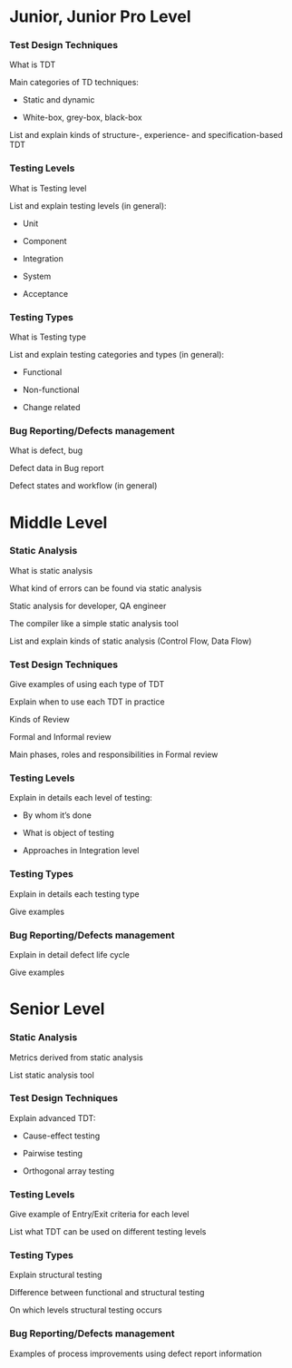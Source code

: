 # Junior, Junior Pro Level
### Test Design Techniques
What is TDT

Main categories of TD techniques:
* Static and dynamic

* White-box, grey-box, black-box

List and explain kinds of structure-, experience- and specification-based TDT

### Testing Levels
What is Testing level

List and explain testing levels (in general):
* Unit

* Component

* Integration

* System

* Acceptance

### Testing Types 
What is Testing type

List and explain testing categories and types (in general):
* Functional

* Non-functional

* Change related

### Bug Reporting/Defects management
What is defect, bug

Defect data in Bug report

Defect states and workflow (in general)


# Middle Level
### Static Analysis
What is static analysis

What kind of errors can be found via static analysis

Static analysis for developer, QA engineer

The compiler like a simple static analysis tool

List and explain kinds of static analysis (Control Flow, Data Flow)

### Test Design Techniques
Give examples of using each type of TDT

Explain when to use each TDT in practice

Kinds of Review

Formal and Informal review

Main phases, roles and responsibilities in Formal review

### Testing Levels
Explain in details each level of testing:
* By whom it’s done

* What is object of testing

* Approaches in Integration level

### Testing Types 
Explain in details each testing type

Give examples

### Bug Reporting/Defects management
Explain in detail defect life cycle

Give examples


# Senior Level
### Static Analysis
Metrics derived from static analysis

List static analysis tool

### Test Design Techniques
Explain advanced TDT:
* Cause-effect testing

* Pairwise testing

* Orthogonal array testing

### Testing Levels
Give example of Entry/Exit criteria for each level

List what TDT can be used on different testing levels


### Testing Types 
Explain structural testing

Difference between functional and structural testing

On which levels structural testing occurs

### Bug Reporting/Defects management
Examples of process improvements using defect report information